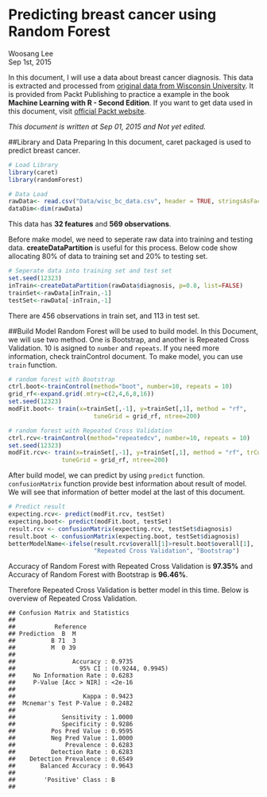 # Predicting breast cancer using Random Forest
Woosang Lee  
Sep 1st, 2015  

In this document, I will use a data about breast cancer diagnosis. This data is extracted and processed from [original data from Wisconsin University](http://archive.ics.uci.edu/ml/datasets/Breast+Cancer+Wisconsin+%28Diagnostic%29). It is provided from Packt Publishing to practice a example in the book **Machine Learning with R - Second Edition**. If you want to get data used in this document, visit [official Packt website](https://www.packtpub.com/big-data-and-business-intelligence/machine-learning-r-second-edition).





*This document is written at Sep 01, 2015 and Not yet edited.*

##Library and Data Preparing
In this document, caret packaged is used to predict breast cancer.


```r
# Load Library
library(caret)
library(randomForest)

# Data Load
rawData<- read.csv("Data/wisc_bc_data.csv", header = TRUE, stringsAsFactors = TRUE)
dataDim<-dim(rawData)
```

This data has **32 features** and **569 observations**. 

Before make model, we need to seperate raw data into training and testing data. **createDataPartition** is useful for this process. Below code show allocating 80% of data to training set and 20% to testing set.


```r
# Seperate data into training set and test set
set.seed(12323)
inTrain<-createDataPartition(rawData$diagnosis, p=0.8, list=FALSE)
trainSet<-rawData[inTrain,-1]
testSet<-rawData[-inTrain,-1]
```

There are 456 observations in train set, and 113 in test set.

##Build Model
Random Forest will be used to build model. In this Document, we will use two method. One is Bootstrap, and another is Repeated Cross Validation. 10 is asigned to `number` and `repeats`. If you need more information, check trainControl document. To make model, you can use `train` function.


```r
# random forest with Bootstrap
ctrl.boot<-trainControl(method="boot", number=10, repeats = 10)
grid_rf<-expand.grid(.mtry=c(2,4,6,8,16))
set.seed(12323)
modFit.boot<- train(x=trainSet[,-1], y=trainSet[,1], method = "rf",
                        tuneGrid = grid_rf, ntree=200)

# random forest with Repeated Cross Validation
ctrl.rcv<-trainControl(method="repeatedcv", number=10, repeats = 10)
set.seed(12323)
modFit.rcv<- train(x=trainSet[,-1], y=trainSet[,1], method = "rf", trControl=ctrl.rcv,
               tuneGrid = grid_rf, ntree=200)
```

After build model, we can predict by using `predict` function. `confusionMatrix` function provide best information about result of model. We will see that information of better model at the last of this document.


```r
# Predict result
expecting.rcv<- predict(modFit.rcv, testSet)
expecting.boot<- predict(modFit.boot, testSet)
result.rcv <- confusionMatrix(expecting.rcv, testSet$diagnosis)
result.boot <- confusionMatrix(expecting.boot, testSet$diagnosis)
betterModelName<-ifelse(result.rcv$overall[1]>result.boot$overall[1], 
                        "Repeated Cross Validation", "Bootstrap")
```

Accuracy of Random Forest with Repeated Cross Validation is **97.35%** and Accuracy of Random Forest with Bootstrap is **96.46%**.

Therefore Repeated Cross Validation is better model in this time. Below is overview of Repeated Cross Validation.


```
## Confusion Matrix and Statistics
## 
##           Reference
## Prediction  B  M
##          B 71  3
##          M  0 39
##                                           
##                Accuracy : 0.9735          
##                  95% CI : (0.9244, 0.9945)
##     No Information Rate : 0.6283          
##     P-Value [Acc > NIR] : <2e-16          
##                                           
##                   Kappa : 0.9423          
##  Mcnemar's Test P-Value : 0.2482          
##                                           
##             Sensitivity : 1.0000          
##             Specificity : 0.9286          
##          Pos Pred Value : 0.9595          
##          Neg Pred Value : 1.0000          
##              Prevalence : 0.6283          
##          Detection Rate : 0.6283          
##    Detection Prevalence : 0.6549          
##       Balanced Accuracy : 0.9643          
##                                           
##        'Positive' Class : B               
## 
```
